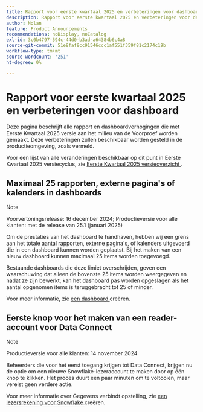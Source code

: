 ```yaml
---
title: Rapport voor eerste kwartaal 2025 en verbeteringen voor dashboard
description: Rapport voor eerste kwartaal 2025 en verbeteringen voor dashboard
author: Nolan
feature: Product Announcements
recommendations: noDisplay, noCatalog
exl-id: 3c0b4797-594c-44d0-b3ad-a64384b6c4a8
source-git-commit: 51e8faf8cc91546ccc1af551f359f81c2174c19b
workflow-type: tm+mt
source-wordcount: '251'
ht-degree: 0%

---
```


# Rapport voor eerste kwartaal 2025 en verbeteringen voor dashboard

Deze pagina beschrijft alle rapport en dashboardverhogingen die met Eerste Kwartaal 2025 versie aan het milieu van de Voorproef worden gemaakt. Deze verbeteringen zullen beschikbaar worden gesteld in de productieomgeving, zoals vermeld.

Voor een lijst van alle veranderingen beschikbaar op dit punt in Eerste Kwartaal 2025 versiecyclus, zie [ Eerste Kwartaal 2025 versieoverzicht ](/help/quicksilver/product-announcements/product-releases/25-q1-release-activity/25-q1-release-overview.md).

## Maximaal 25 rapporten, externe pagina&#39;s of kalenders in dashboards

>[!NOTE]
>
>Voorvertoningsrelease: 16 december 2024; Productieversie voor alle klanten: met de release van 25.1 (januari 2025)

Om de prestaties van het dashboard te handhaven, hebben wij een grens aan het totale aantal rapporten, externe pagina&#39;s, of kalenders uitgevoerd die in een dashboard kunnen worden geplaatst. Bij het maken van een nieuw dashboard kunnen maximaal 25 items worden toegevoegd.

Bestaande dashboards die deze limiet overschrijden, geven een waarschuwing dat alleen de bovenste 25 items worden weergegeven en nadat ze zijn bewerkt, kan het dashboard pas worden opgeslagen als het aantal opgenomen items is teruggebracht tot 25 of minder.

Voor meer informatie, zie [ een dashboard ](/help/quicksilver/reports-and-dashboards/dashboards/creating-and-managing-dashboards/create-dashboard.md) creëren.

## Eerste knop voor het maken van een reader-account voor Data Connect

>[!NOTE]
>
>Productieversie voor alle klanten: 14 november 2024

Beheerders die voor het eerst toegang krijgen tot Data Connect, krijgen nu de optie om een nieuwe Snowflake-lezeraccount te maken door op één knop te klikken. Het proces duurt een paar minuten om te voltooien, maar vereist geen verdere actie.

Voor meer informatie over Gegevens verbindt opstelling, zie [ een lezersrekening voor Snowflake ](/help/quicksilver/reports-and-dashboards/data-lake/create-a-reader-account.md) creëren.

